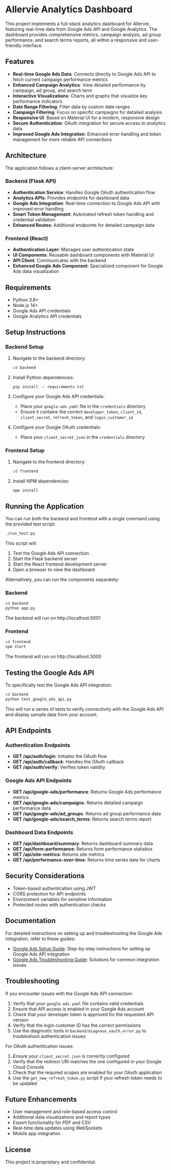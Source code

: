 # Allervie Analytics Dashboard

This project implements a full-stack analytics dashboard for Allervie, featuring real-time data from Google Ads API and Google Analytics. The dashboard provides comprehensive metrics, campaign analysis, ad group performance, and search terms reports, all within a responsive and user-friendly interface.

## Features

- **Real-time Google Ads Data**: Connects directly to Google Ads API to fetch current campaign performance metrics
- **Enhanced Campaign Analytics**: View detailed performance by campaign, ad group, and search term
- **Interactive Visualizations**: Charts and graphs that visualize key performance indicators
- **Date Range Filtering**: Filter data by custom date ranges
- **Campaign Filtering**: Focus on specific campaigns for detailed analysis
- **Responsive UI**: Based on Material UI for a modern, responsive design
- **Secure Authentication**: OAuth integration for secure access to analytics data
- **Improved Google Ads Integration**: Enhanced error handling and token management for more reliable API connections

## Architecture

The application follows a client-server architecture:

### Backend (Flask API)
- **Authentication Service**: Handles Google OAuth authentication flow
- **Analytics APIs**: Provides endpoints for dashboard data
- **Google Ads Integration**: Real-time connection to Google Ads API with improved error handling
- **Smart Token Management**: Automated refresh token handling and credential validation
- **Enhanced Routes**: Additional endpoints for detailed campaign data

### Frontend (React)
- **Authentication Layer**: Manages user authentication state
- **UI Components**: Reusable dashboard components with Material UI
- **API Client**: Communicates with the backend
- **Enhanced Google Ads Component**: Specialized component for Google Ads data visualization

## Requirements

- Python 3.8+
- Node.js 14+
- Google Ads API credentials
- Google Analytics API credentials

## Setup Instructions

### Backend Setup

1. Navigate to the backend directory:
   ```bash
   cd backend
   ```

2. Install Python dependencies:
   ```bash
   pip install -r requirements.txt
   ```

3. Configure your Google Ads API credentials:
   - Place your `google-ads.yaml` file in the `credentials` directory
   - Ensure it contains the correct `developer_token`, `client_id`, `client_secret`, `refresh_token`, and `login_customer_id`

4. Configure your Google OAuth credentials:
   - Place your `client_secret.json` in the `credentials` directory

### Frontend Setup

1. Navigate to the frontend directory:
   ```bash
   cd frontend
   ```

2. Install NPM dependencies:
   ```bash
   npm install
   ```

## Running the Application

You can run both the backend and frontend with a single command using the provided test script:

```bash
./run_test.py
```

This script will:
1. Test the Google Ads API connection
2. Start the Flask backend server
3. Start the React frontend development server
4. Open a browser to view the dashboard

Alternatively, you can run the components separately:

### Backend

```bash
cd backend
python app.py
```

The backend will run on http://localhost:5001

### Frontend

```bash
cd frontend
npm start
```

The frontend will run on http://localhost:3000

## Testing the Google Ads API

To specifically test the Google Ads API integration:

```bash
cd backend
python test_google_ads_api.py
```

This will run a series of tests to verify connectivity with the Google Ads API and display sample data from your account.

## API Endpoints

### Authentication Endpoints

- **GET /api/auth/login**: Initiates the OAuth flow
- **GET /api/auth/callback**: Handles the OAuth callback
- **GET /api/auth/verify**: Verifies token validity

### Google Ads API Endpoints

- **GET /api/google-ads/performance**: Returns Google Ads performance metrics
- **GET /api/google-ads/campaigns**: Returns detailed campaign performance data
- **GET /api/google-ads/ad_groups**: Returns ad group performance data
- **GET /api/google-ads/search_terms**: Returns search terms report

### Dashboard Data Endpoints

- **GET /api/dashboard/summary**: Returns dashboard summary data
- **GET /api/form-performance**: Returns form performance statistics
- **GET /api/site-metrics**: Returns site metrics
- **GET /api/performance-over-time**: Returns time series data for charts

## Security Considerations

- Token-based authentication using JWT
- CORS protection for API endpoints
- Environment variables for sensitive information
- Protected routes with authentication checks

## Documentation

For detailed instructions on setting up and troubleshooting the Google Ads integration, refer to these guides:

- [Google Ads Setup Guide](GOOGLE_ADS_SETUP.md): Step-by-step instructions for setting up Google Ads API integration
- [Google Ads Troubleshooting Guide](GOOGLE_ADS_TROUBLESHOOTING.md): Solutions for common integration issues

## Troubleshooting

If you encounter issues with the Google Ads API connection:

1. Verify that your `google-ads.yaml` file contains valid credentials
2. Ensure that API access is enabled in your Google Ads account
3. Check that your developer token is approved for the requested API version
4. Verify that the login customer ID has the correct permissions
5. Use the diagnostic tools in `backend/diagnose_oauth_error.py` to troubleshoot authentication issues

For OAuth authentication issues:

1. Ensure your `client_secret.json` is correctly configured
2. Verify that the redirect URI matches the one configured in your Google Cloud Console
3. Check that the required scopes are enabled for your OAuth application
4. Use the `get_new_refresh_token.py` script if your refresh token needs to be updated

## Future Enhancements

- User management and role-based access control
- Additional data visualizations and report types
- Export functionality for PDF and CSV
- Real-time data updates using WebSockets
- Mobile app integration

## License

This project is proprietary and confidential.
